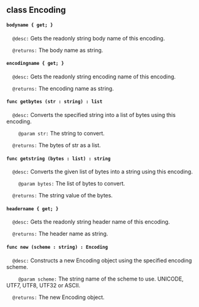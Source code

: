 ## class Encoding

#### ```bodyname { get; }```

&nbsp;&nbsp;&nbsp;&nbsp;```@desc:``` Gets the readonly string body name of this encoding.

&nbsp;&nbsp;&nbsp;&nbsp;```@returns:``` The body name as string.

#### ```encodingname { get; }```

&nbsp;&nbsp;&nbsp;&nbsp;```@desc:``` Gets the readonly string encoding name of this encoding.

&nbsp;&nbsp;&nbsp;&nbsp;```@returns:``` The encoding name as string.

#### ```func getbytes (str : string) : list```

&nbsp;&nbsp;&nbsp;&nbsp;```@desc:``` Converts the specified string into a list of bytes using this encoding.

&nbsp;&nbsp;&nbsp;&nbsp;&nbsp;&nbsp;&nbsp;&nbsp;```@param str:``` The string to convert.

&nbsp;&nbsp;&nbsp;&nbsp;```@returns:``` The bytes of str as a list.

#### ```func getstring (bytes : list) : string```

&nbsp;&nbsp;&nbsp;&nbsp;```@desc:``` Converts the given list of bytes into a string using this encoding.

&nbsp;&nbsp;&nbsp;&nbsp;&nbsp;&nbsp;&nbsp;&nbsp;```@param bytes:``` The list of bytes to convert.

&nbsp;&nbsp;&nbsp;&nbsp;```@returns:``` The string value of the bytes.

#### ```headername { get; }```

&nbsp;&nbsp;&nbsp;&nbsp;```@desc:``` Gets the readonly string header name of this encoding.

&nbsp;&nbsp;&nbsp;&nbsp;```@returns:``` The header name as string.

#### ```func new (scheme : string) : Encoding```

&nbsp;&nbsp;&nbsp;&nbsp;```@desc:``` Constructs a new Encoding object using the specified encoding scheme.

&nbsp;&nbsp;&nbsp;&nbsp;&nbsp;&nbsp;&nbsp;&nbsp;```@param scheme:``` The string name of the scheme to use. UNICODE, UTF7, UTF8, UTF32 or ASCII.

&nbsp;&nbsp;&nbsp;&nbsp;```@returns:``` The new Encoding object.

